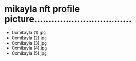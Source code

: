 # mikayla nft profile picture..................................
- 0xmikayla (1).jpg
- 0xmikayla (2).jpg
- 0xmikayla (3).jpg
- 0xmikayla (4).jpg
- 0xmikayla (5).jpg
